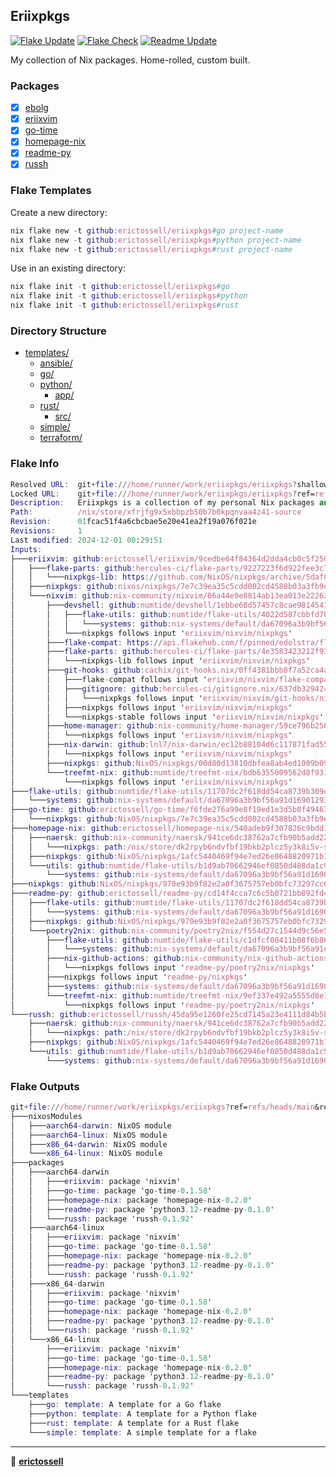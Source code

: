## Eriixpkgs

[![Flake Update](https://github.com/erictossell/eriixpkgs/actions/workflows/update.yml/badge.svg)](https://github.com/erictossell/eriixpkgs/actions/workflows/update.yml)
[![Flake Check](https://github.com/erictossell/eriixpkgs/actions/workflows/check.yml/badge.svg)](https://github.com/erictossell/eriixpkgs/actions/workflows/check.yml)
[![Readme Update](https://github.com/erictossell/eriixpkgs/actions/workflows/readme.yml/badge.svg?branch=main)](https://github.com/erictossell/eriixpkgs/actions/workflows/readme.yml)

My collection of Nix packages. Home-rolled, custom built.

### Packages
- [x] [ebolg](https://github.com/erictossell/ebolg)
- [x] [eriixvim](https://github.com/erictossell/eriixvim)
- [x] [go-time](https://github.com/erictossell/go-time)
- [x] [homepage-nix](https://github.com/erictossell/homepage-nix)
- [x] [readme-py](https://github.com/erictossell/readme-py)
- [x] [russh](https://github.com/erictossell/russh)

### Flake Templates

Create a new directory:
```nix
nix flake new -t github:erictossell/eriixpkgs#go project-name
nix flake new -t github:erictossell/eriixpkgs#python project-name
nix flake new -t github:erictossell/eriixpkgs#rust project-name
```

Use in an existing directory:
```nix
nix flake init -t github:erictossell/eriixpkgs#go
nix flake init -t github:erictossell/eriixpkgs#python
nix flake init -t github:erictossell/eriixpkgs#rust
```


### Directory Structure

- [templates/](templates/)
  - [ansible/](templates/ansible/)
  - [go/](templates/go/)
  - [python/](templates/python/)
    - [app/](templates/python/app/)
  - [rust/](templates/rust/)
    - [src/](templates/rust/src/)
  - [simple/](templates/simple/)
  - [terraform/](templates/terraform/)

### Flake Info

```nix
Resolved URL:  git+file:///home/runner/work/eriixpkgs/eriixpkgs?shallow=1
Locked URL:    git+file:///home/runner/work/eriixpkgs/eriixpkgs?ref=refs/heads/main&rev=01fcac51f4a6cbcbae5e20e41ea2f19a076f021e&shallow=1
Description:   Eriixpkgs is a collection of my personal Nix packages and NixOS modules
Path:          /nix/store/xfrjfg9x5xbbpzb50b7b0kpqnvaa4z41-source
Revision:      01fcac51f4a6cbcbae5e20e41ea2f19a076f021e
Revisions:     1
Last modified: 2024-12-01 00:29:51
Inputs:
├───eriixvim: github:erictossell/eriixvim/9cedbe64f84364d2dda4cb0c5f250d2aa701d3a8 (2024-08-11 03:17:14)
│   ├───flake-parts: github:hercules-ci/flake-parts/9227223f6d922fee3c7b190b2cc238a99527bbb7 (2024-07-03 08:15:18)
│   │   └───nixpkgs-lib: https://github.com/NixOS/nixpkgs/archive/5daf0514482af3f97abaefc78a6606365c9108e2.tar.gz?narHash=sha256-Fm2rDDs86sHy0/1jxTOKB1118Q0O3Uc7EC0iXvXKpbI%3D (2024-07-01 23:35:45)
│   ├───nixpkgs: github:nixos/nixpkgs/7e7c39ea35c5cdd002cd4588b03a3fb9ece6fad9 (2024-07-12 07:14:11)
│   └───nixvim: github:nix-community/nixvim/06a44e9e8814ab13ea013e222637a497a50e96e4 (2024-07-13 19:20:51)
│       ├───devshell: github:numtide/devshell/1ebbe68d57457c8cae98145410b164b5477761f4 (2024-06-03 10:02:49)
│       │   ├───flake-utils: github:numtide/flake-utils/4022d587cbbfd70fe950c1e2083a02621806a725 (2023-12-04 08:58:27)
│       │   │   └───systems: github:nix-systems/default/da67096a3b9bf56a91d16901293e51ba5b49a27e (2023-04-09 08:27:08)
│       │   └───nixpkgs follows input 'eriixvim/nixvim/nixpkgs'
│       ├───flake-compat: https://api.flakehub.com/f/pinned/edolstra/flake-compat/1.0.1/018afb31-abd1-7bff-a5e4-cff7e18efb7a/source.tar.gz?narHash=sha256-kvjfFW7WAETZlt09AgDn1MrtKzP7t90Vf7vypd3OL1U%3D (2023-10-04 13:37:54)
│       ├───flake-parts: github:hercules-ci/flake-parts/4e3583423212f9303aa1a6337f8dffb415920e4f (2024-07-01 23:44:14)
│       │   └───nixpkgs-lib follows input 'eriixvim/nixvim/nixpkgs'
│       ├───git-hooks: github:cachix/git-hooks.nix/0ff4381bbb8f7a52ca4a851660fc7a437a4c6e07 (2024-06-24 20:12:25)
│       │   ├───flake-compat follows input 'eriixvim/nixvim/flake-compat'
│       │   ├───gitignore: github:hercules-ci/gitignore.nix/637db329424fd7e46cf4185293b9cc8c88c95394 (2024-02-28 02:28:52)
│       │   │   └───nixpkgs follows input 'eriixvim/nixvim/git-hooks/nixpkgs'
│       │   ├───nixpkgs follows input 'eriixvim/nixvim/nixpkgs'
│       │   └───nixpkgs-stable follows input 'eriixvim/nixvim/nixpkgs'
│       ├───home-manager: github:nix-community/home-manager/59ce796b2563e19821361abbe2067c3bb4143a7d (2024-07-01 09:50:39)
│       │   └───nixpkgs follows input 'eriixvim/nixvim/nixpkgs'
│       ├───nix-darwin: github:lnl7/nix-darwin/ec12b88104d6c117871fad55e931addac4626756 (2024-07-01 14:50:23)
│       │   └───nixpkgs follows input 'eriixvim/nixvim/nixpkgs'
│       ├───nixpkgs: github:NixOS/nixpkgs/00d80d13810dbfea8ab4ed1009b09100cca86ba8 (2024-07-01 15:47:52)
│       └───treefmt-nix: github:numtide/treefmt-nix/bdb6355009562d8f9313d9460c0d3860f525bc6c (2024-07-02 02:35:53)
│           └───nixpkgs follows input 'eriixvim/nixvim/nixpkgs'
├───flake-utils: github:numtide/flake-utils/11707dc2f618dd54ca8739b309ec4fc024de578b (2024-11-13 21:27:16)
│   └───systems: github:nix-systems/default/da67096a3b9bf56a91d16901293e51ba5b49a27e (2023-04-09 08:27:08)
├───go-time: github:erictossell/go-time/f6fde276a99e8f19ed1e3d5b0f4946383eb4bc35 (2024-07-14 13:24:29)
│   └───nixpkgs: github:NixOS/nixpkgs/7e7c39ea35c5cdd002cd4588b03a3fb9ece6fad9 (2024-07-12 07:14:11)
├───homepage-nix: github:erictossell/homepage-nix/540adeb9f307826c9bdd1b047a8b4467160709a4 (2024-07-05 04:49:49)
│   ├───naersk: github:nix-community/naersk/941ce6dc38762a7cfb90b5add223d584feed299b (2024-06-18 16:21:15)
│   │   └───nixpkgs: path:/nix/store/dk2rpyb6ndvfbf19bkb2plcz5y3k8i5v-source?lastModified=0&narHash=sha256-rwz8NJZV%2B387rnWpTYcXaRNvzUSnnF9aHONoJIYmiUQ%3D (1970-01-01 00:00:00)
│   ├───nixpkgs: github:NixOS/nixpkgs/1afc5440469f94e7ed26e8648820971b102afdc3 (2024-07-04 10:07:58)
│   └───utils: github:numtide/flake-utils/b1d9ab70662946ef0850d488da1c9019f3a9752a (2024-03-11 08:33:50)
│       └───systems: github:nix-systems/default/da67096a3b9bf56a91d16901293e51ba5b49a27e (2023-04-09 08:27:08)
├───nixpkgs: github:NixOS/nixpkgs/970e93b9f82e2a0f3675757eb0bfc73297cc6370 (2024-11-28 23:45:21)
├───readme-py: github:erictossell/readme-py/cd14f4cca7c6c5b0721bb892fd4c9ec9a9635802 (2024-12-01 00:17:32)
│   ├───flake-utils: github:numtide/flake-utils/11707dc2f618dd54ca8739b309ec4fc024de578b (2024-11-13 21:27:16)
│   │   └───systems: github:nix-systems/default/da67096a3b9bf56a91d16901293e51ba5b49a27e (2023-04-09 08:27:08)
│   ├───nixpkgs: github:NixOS/nixpkgs/970e93b9f82e2a0f3675757eb0bfc73297cc6370 (2024-11-28 23:45:21)
│   └───poetry2nix: github:nix-community/poetry2nix/f554d27c1544d9c56e5f1f8e2b8aff399803674e (2024-11-10 02:29:57)
│       ├───flake-utils: github:numtide/flake-utils/c1dfcf08411b08f6b8615f7d8971a2bfa81d5e8a (2024-09-17 08:14:13)
│       │   └───systems: github:nix-systems/default/da67096a3b9bf56a91d16901293e51ba5b49a27e (2023-04-09 08:27:08)
│       ├───nix-github-actions: github:nix-community/nix-github-actions/e04df33f62cdcf93d73e9a04142464753a16db67 (2024-10-24 04:09:24)
│       │   └───nixpkgs follows input 'readme-py/poetry2nix/nixpkgs'
│       ├───nixpkgs follows input 'readme-py/nixpkgs'
│       ├───systems: github:nix-systems/default/da67096a3b9bf56a91d16901293e51ba5b49a27e (2023-04-09 08:27:08)
│       └───treefmt-nix: github:numtide/treefmt-nix/9ef337e492a5555d8e17a51c911ff1f02635be15 (2024-10-28 13:05:26)
│           └───nixpkgs follows input 'readme-py/poetry2nix/nixpkgs'
└───russh: github:erictossell/russh/45da95e1260fe25cd7145a23e4111d84b5b8ef7f (2024-07-05 04:45:21)
    ├───naersk: github:nix-community/naersk/941ce6dc38762a7cfb90b5add223d584feed299b (2024-06-18 16:21:15)
    │   └───nixpkgs: path:/nix/store/dk2rpyb6ndvfbf19bkb2plcz5y3k8i5v-source?lastModified=0&narHash=sha256-rwz8NJZV%2B387rnWpTYcXaRNvzUSnnF9aHONoJIYmiUQ%3D (1970-01-01 00:00:00)
    ├───nixpkgs: github:NixOS/nixpkgs/1afc5440469f94e7ed26e8648820971b102afdc3 (2024-07-04 10:07:58)
    └───utils: github:numtide/flake-utils/b1d9ab70662946ef0850d488da1c9019f3a9752a (2024-03-11 08:33:50)
        └───systems: github:nix-systems/default/da67096a3b9bf56a91d16901293e51ba5b49a27e (2023-04-09 08:27:08)

```

### Flake Outputs

```nix
git+file:///home/runner/work/eriixpkgs/eriixpkgs?ref=refs/heads/main&rev=01fcac51f4a6cbcbae5e20e41ea2f19a076f021e&shallow=1
├───nixosModules
│   ├───aarch64-darwin: NixOS module
│   ├───aarch64-linux: NixOS module
│   ├───x86_64-darwin: NixOS module
│   └───x86_64-linux: NixOS module
├───packages
│   ├───aarch64-darwin
│   │   ├───eriixvim: package 'nixvim'
│   │   ├───go-time: package 'go-time-0.1.58'
│   │   ├───homepage-nix: package 'homepage-nix-0.2.0'
│   │   ├───readme-py: package 'python3.12-readme-py-0.1.0'
│   │   └───russh: package 'russh-0.1.92'
│   ├───aarch64-linux
│   │   ├───eriixvim: package 'nixvim'
│   │   ├───go-time: package 'go-time-0.1.58'
│   │   ├───homepage-nix: package 'homepage-nix-0.2.0'
│   │   ├───readme-py: package 'python3.12-readme-py-0.1.0'
│   │   └───russh: package 'russh-0.1.92'
│   ├───x86_64-darwin
│   │   ├───eriixvim: package 'nixvim'
│   │   ├───go-time: package 'go-time-0.1.58'
│   │   ├───homepage-nix: package 'homepage-nix-0.2.0'
│   │   ├───readme-py: package 'python3.12-readme-py-0.1.0'
│   │   └───russh: package 'russh-0.1.92'
│   └───x86_64-linux
│       ├───eriixvim: package 'nixvim'
│       ├───go-time: package 'go-time-0.1.58'
│       ├───homepage-nix: package 'homepage-nix-0.2.0'
│       ├───readme-py: package 'python3.12-readme-py-0.1.0'
│       └───russh: package 'russh-0.1.92'
└───templates
    ├───go: template: A template for a Go flake
    ├───python: template: A template for a Python flake
    ├───rust: template: A template for a Rust flake
    └───simple: template: A simple template for a flake

```

---

👤 [**erictossell**](https://github.com/erictossell)
